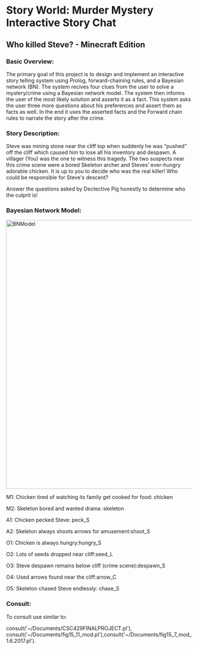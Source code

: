 # Story World: Murder Mystery Interactive Story Chat

## Who killed Steve? - Minecraft Edition

### Basic Overview:
The primary goal of this project is to design and implement an interactive story telling system using Prolog, forward-chaining rules, and a Bayesian network (BN). 
The system recives four clues from the user to solve a mystery/crime using a Bayesian network model. 
The system then informs the user of the most likely solution and asserts it as a fact. 
This system asks the user three more questions about his preferences and assert them as facts as well.
In the end it uses the asserted facts and the Forward chain rules to narrate the story after the crime.

### Story Description:
Steve was mining stone near the cliff top when suddenly he was “pushed” off the cliff which caused him to lose all his inventory and despawn. 
A villager (You) was the one to witness this tragedy. 
The two suspects near this crime scene were a bored Skeleton archer and Steves’ ever-hungry adorable chicken.
It is up to you to decide who was the real killer! 
Who could be responsible for Steve's descent?  

Answer the questions asked by Dectective Pig honestly to determine who the culprit is!

### Bayesian Network Model:

<img width="729" alt="BNModel" src="https://user-images.githubusercontent.com/69876473/153525667-257b7bfe-555b-496e-a065-9f53270fe3c1.png">

M1: Chicken tired of watching its family get cooked for food: chicken

M2: Skeleton bored and wanted drama :skeleton

A1: Chicken pecked Steve: peck_S

A2: Skeleton always shoots arrows for amusement:shoot_S

O1: Chicken is always hungry:hungry_S

O2: Lots of seeds dropped near cliff:seed_L

O3: Steve despawn remains below cliff (crime scene):despawn_S

O4: Used arrows found near the cliff:arrow_C 

O5: Skeleton chased Steve endlessly: chase_S

### Consult:
To consult use similar to:

consult('~/Documents/CSC429FINALPROJECT.pl'), consult('~/Documents/fig15_11_mod.pl'),consult('~/Documents/fig15_7_mod_1.6.2017.pl').
